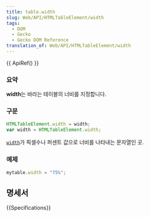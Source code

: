 ```yaml
---
title: table.width
slug: Web/API/HTMLTableElement/width
tags:
  - DOM
  - Gecko
  - Gecko DOM Reference
translation_of: Web/API/HTMLTableElement/width
---
```

{{ ApiRef() }}

### 요약

**width**는 바라는 테이블의 너비를 지정합니다.

### 구문

```js
HTMLTableElement.width = width;
var width = HTMLTableElement.width;
```

[`width`](http://www.w3.org/TR/1999/REC-html401-19991224/struct/tables.html#adef-width-TABLE)가 픽셀수나 퍼센트 값으로 너비를 나타내는 문자열인 곳.

### 예제

```js
mytable.width = "75%";
```

## 명세서

{{Specifications}}
